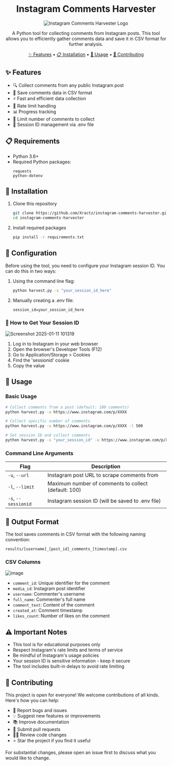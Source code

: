 <div align="center">
  <h1>Instagram Comments Harvester</h1>
  
  <img src="https://github.com/user-attachments/assets/fc4ce9ca-cc44-4ce1-b209-bdc7bcff23d2" alt="Instagram Comments Harvester Logo">
  <p>A Python tool for collecting comments from Instagram posts. This tool allows you to efficiently gather comments data and save it in CSV format for further analysis.</p>
  
  [✨ Features](#-features) • [📋 Installation](#-installation) • [📖 Usage](#-usage) • [🤝 Contributing](#-contributing)
</div>

## ✨ Features

- 🔍 Collect comments from any public Instagram post
- 💾 Save comments data in CSV format
- ⚡ Fast and efficient data collection
- 🔄 Rate limit handling
- 📊 Progress tracking
- 🎯 Limit number of comments to collect
- 🔑 Session ID management via .env file

## 📋 Requirements

- Python 3.6+
- Required Python packages:
  ```
  requests
  python-dotenv
  ```

## 🚀 Installation

1. Clone this repository
   ```bash
   git clone https://github.com/Xractz/instagram-comments-harvester.git
   cd instagram-comments-harvester
   ```

2. Install required packages
   ```bash
   pip install -r requirements.txt
   ```

## 🔧 Configuration

Before using the tool, you need to configure your Instagram session ID. You can do this in two ways:

1. Using the command line flag:
   ```bash
   python harvest.py -s "your_session_id_here"
   ```

2. Manually creating a .env file:
   ```
   session_id=your_session_id_here
   ```

### 🔑 How to Get Your Session ID
![Screenshot 2025-01-11 101319](https://github.com/user-attachments/assets/df8b78bc-2c55-445f-8760-f3f886026dd6)

1. Log in to Instagram in your web browser
2. Open the browser's Developer Tools (F12)
3. Go to Application/Storage > Cookies
4. Find the 'sessionid' cookie
5. Copy the value

## 📖 Usage

### Basic Usage

```bash
# Collect comments from a post (default: 100 comments)
python harvest.py -u https://www.instagram.com/p/XXXX

# Collect specific number of comments
python harvest.py -u https://www.instagram.com/p/XXXX -l 500

# Set session ID and collect comments
python harvest.py -s "your_session_id" -u https://www.instagram.com/p/XXXX -l 500
```

### Command Line Arguments

| Flag | Description |
|------|-------------|
| `-u`, `--url` | Instagram post URL to scrape comments from |
| `-l`, `--limit` | Maximum number of comments to collect (default: 100) |
| `-s`, `--sessionid` | Instagram session ID (will be saved to .env file) |

## 📁 Output Format

The tool saves comments in CSV format with the following naming convention:
```
results/[username]_[post_id]_comments_[timestamp].csv
```

### CSV Columns
![image](https://github.com/user-attachments/assets/aedabce7-dc1c-486f-ac3d-80800b39eba7)

- `comment_id`: Unique identifier for the comment
- `media_id`: Instagram post identifier
- `username`: Commenter's username
- `full_name`: Commenter's full name
- `comment_text`: Content of the comment
- `created_at`: Comment timestamp
- `likes_count`: Number of likes on the comment

## ⚠️ Important Notes

- This tool is for educational purposes only
- Respect Instagram's rate limits and terms of service
- Be mindful of Instagram's usage policies
- Your session ID is sensitive information - keep it secure
- The tool includes built-in delays to avoid rate limiting

## 🤝 Contributing

This project is open for everyone! We welcome contributions of all kinds. Here's how you can help:

- 🐛 Report bugs and issues
- 💡 Suggest new features or improvements
- 📚 Improve documentation
- 🔧 Submit pull requests
- 👨‍💻 Review code changes
- ⭐ Star the project if you find it useful

For substantial changes, please open an issue first to discuss what you would like to change.

